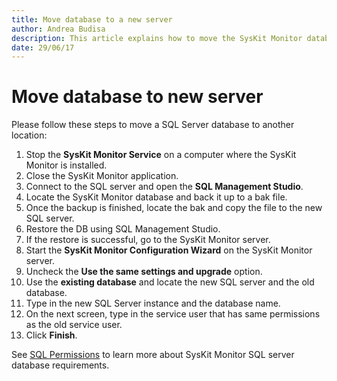 ```yaml
---
title: Move database to a new server
author: Andrea Budisa
description: This article explains how to move the SysKit Monitor database to a new server.
date: 29/06/17
---
```


# Move database to new server

Please follow these steps to move a SQL Server database to another location:

1. Stop the **SysKit Monitor Service** on a computer where the SysKit Monitor is installed.
2. Close the SysKit Monitor application.
3. Connect to the SQL server and open the **SQL Management Studio**.
4. Locate the SysKit Monitor database and back it up to a bak file.
5. Once the backup is finished, locate the bak and copy the file to the new SQL server.
6. Restore the DB using SQL Management Studio.
7. If the restore is successful, go to the SysKit Monitor server.
8. Start the **SysKit Monitor Configuration Wizard** on the SysKit Monitor server.
9. Uncheck the **Use the same settings and upgrade** option.
10. Use the **existing database** and locate the new SQL server and the old database.
11. Type in the new SQL Server instance and the database name.
12. On the next screen, type in the service user that has same permissions as the old service user.
13. Click **Finish**.

See [SQL Permissions](move-database-to-new-server.md#internal/installation-configuration/configuration-wizard/sql-permissions/create-sql-login) to learn more about SysKit Monitor SQL server database requirements.

